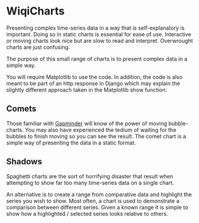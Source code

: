 WiqiCharts
==========

Presenting complex time-series data in a way that is self-explanatory is important. Doing so in static charts is essential for ease of use. Interactive or moving charts look nice but are slow to read and interpret. Overwrought charts are just confusing.

The purpose of this small range of charts is to present complex data in a simple way.

You will require Matplotlib to use the code. In addition, the code is also meant to be part of an http response in Django which may explain the slightly different approach taken in the Matplotlib show function.

Comets
------

Those familiar with [Gapminder][1] will know of the power of moving bubble-charts. You may also have experienced the tedium of waiting for the bubbles to finish moving so you can see the result. The comet chart is a simple way of presenting the data in a static format.

Shadows
-------

Spaghetti charts are the sort of horrifying disaster that result when attempting to show far too many time-series data on a single chart.

An alternative is to create a range from comparative data and highlight the series you wish to show. Most often, a chart is used to demonstrate a comparison between different series. Given a known range it is simple to show how a highlighted / selected series looks relative to others.

  [1]: http://www.gapminder.org/